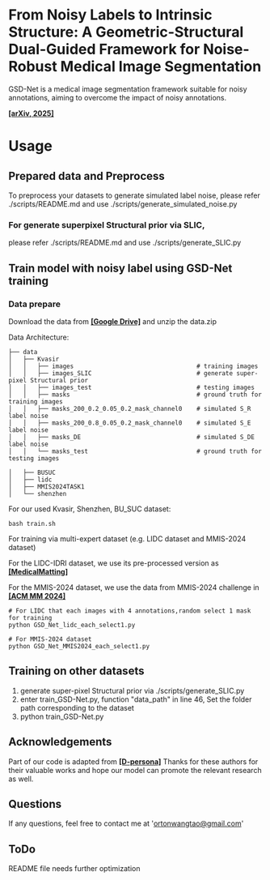 # From Noisy Labels to Intrinsic Structure: A Geometric-Structural Dual-Guided Framework for Noise-Robust Medical Image Segmentation
GSD-Net is a medical image segmentation framework suitable for noisy annotations, aiming to overcome the impact of noisy annotations.

[**[arXiv, 2025]**](https://arxiv.org/abs/2509.02419)


# Usage 
## Prepared data and Preprocess
To preprocess your datasets to generate simulated label noise, 
please refer ./scripts/README.md and use ./scripts/generate_simulated_noise.py
### For generate superpixel Structural prior via SLIC,
please refer ./scripts/README.md and use ./scripts/generate_SLIC.py

## Train model with noisy label using GSD-Net training
### Data prepare
Download the data from  [**[Google Drive]**](https://drive.google.com/file/d/10y0iXTcaN9lvYuR_DZB7JTVloqzpBvhJ/view?usp=sharing)
and unzip the data.zip

Data Architecture:
```
├── data
│   ├── Kvasir
│   │   ├── images                                  # training images
│   │   ├── images_SLIC                             # generate super-pixel Structural prior 
│   │   ├── images_test                             # testing images
│   │   ├── masks                                   # ground truth for training images
│   │   ├── masks_200_0.2_0.05_0.2_mask_channel0    # simulated S_R label noise
│   │   ├── masks_200_0.8_0.05_0.2_mask_channel0    # simulated S_E label noise 
│   │   ├── masks_DE                                # simulated S_DE label noise
│   │   └── masks_test                              # ground truth for testing images

│   ├── BUSUC
│   ├── lidc
│   ├── MMIS2024TASK1
│   └── shenzhen
```
For our used Kvasir, Shenzhen, BU_SUC dataset:
```
bash train.sh
```
For training via multi-expert dataset (e.g. LIDC dataset and MMIS-2024 dataset)

For the LIDC-IDRI dataset, we use its pre-processed version as [**[MedicalMatting]**](https://link.springer.com/chapter/10.1007/978-3-030-87199-4_54)

For the MMIS-2024 dataset, we use the data from MMIS-2024 challenge in [**[ACM MM 2024]**](https://mmis2024.com/)
```
# For LIDC that each images with 4 annotations,random select 1 mask for training
python GSD_Net_lidc_each_select1.py

# For MMIS-2024 dataset 
python GSD_Net_MMIS2024_each_select1.py
```

## Training on other datasets
1. generate super-pixel Structural prior via ./scripts/generate_SLIC.py 
2. enter train_GSD-Net.py, function "data_path" in line 46, Set the folder path corresponding to the dataset
3. python train_GSD-Net.py

## Acknowledgements
Part of our code is adapted from [**[D-persona]**](https://github.com/ycwu1997/D-Persona)
Thanks for these authors for their valuable works and hope our model can promote the relevant research as well.

## Questions
If any questions, feel free to contact me at 'ortonwangtao@gmail.com'

## ToDo 
README file needs further optimization